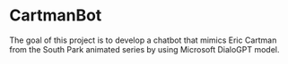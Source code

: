 # CartmanBot
The goal of this project is to develop a chatbot that mimics Eric Cartman from the South Park animated series by using Microsoft DialoGPT model.
